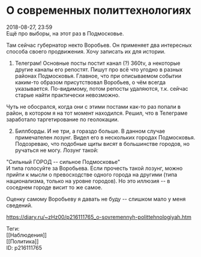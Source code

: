 О современных политтехнологиях
===============================

   
 2018-08-27, 23:59   
  Ещё про выборы, на этот раз в Подмосковье.   
   
 Там сейчас губернатор некто Воробьев. Он применяет два интересных способа своего продвижения. Хочу записать их для истории.   
   
 1. Телеграм! Основные посты постит канал (?) 360tv, а некоторые другие каналы его репостят. Пишут про всё что угодно в разных районах Подмосковья. Главное, что при описываемом событии каким-то образом присутствовал Воробьев, о чём всегда указывается. По-видимому, потом репосты удаляются, т.к. сейчас старые найти практически невозможно.   
   
 Чуть не обосрался, когда они с этими постами как-то раз попали в район, в котором я на тот момент находился. Решил, что в Телеграме заработало таргетирование по геолокации.   
   
 2. Биллборды. И не три, а гораздо больше. В данном случае примечателен лозунг. Видел его в нескольких городах Подмосковья. Подозреваю, что подобные щиты висят в большинстве городов, но ручаться не могу. Лозунг такой:   
   
  "Сильный ГОРОД -- сильное Подмосковье"    
 И типа голосуйте за Воробьева. Если прочесть такой лозунг, можно прийти к мысли о превосходстве одного города на другими (типа национализма, только на уровне городов). Но это иллюзия -- в соседнем городе висит то же самое.   
   
 Оценку самому Воробьеву я давать не буду -- слишком мало у меня сведений.   
    
 <https://diary.ru/~zHz00/p216111765_o-sovremennyh-polittehnologiyah.htm>   
   
 Теги:   
 [[Наблюдения]]   
 [[Политика]]   
 ID: p216111765
